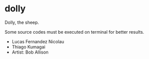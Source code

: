 # dolly
Dolly, the sheep.

Some source codes must be executed on terminal for better results.

* Lucas Fernandez Nicolau
* Thiago Kumagai
* Artist: Bob Allison
